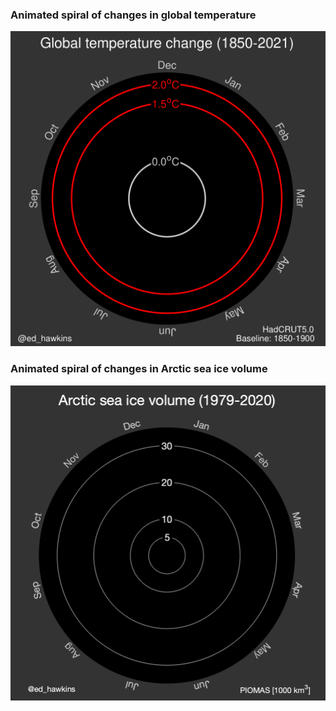### Animated spiral of changes in global temperature
[![Global Temperature Spiral](SPIRALS/global_temperature_spiral_2021_large.gif)](SPIRALS/global_temperature_spiral_2021_large.gif)

### Animated spiral of changes in Arctic sea ice volume
[![Arctic Sea Ice Spiral](SPIRALS/arctic-ice-volume-2020.gif)](SPIRALS/arctic-ice-volume-2020.gif)

